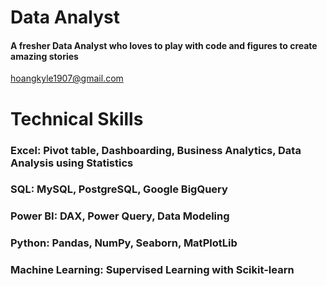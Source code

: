# Data Analyst

#### A fresher Data Analyst who loves to play with code and figures to create amazing stories 

 hoangkyle1907@gmail.com
 
# Technical Skills
### Excel: Pivot table, Dashboarding, Business Analytics, Data Analysis using Statistics
### SQL: MySQL, PostgreSQL, Google BigQuery
### Power BI: DAX, Power Query, Data Modeling
### Python: Pandas, NumPy, Seaborn, MatPlotLib
### Machine Learning: Supervised Learning with Scikit-learn
